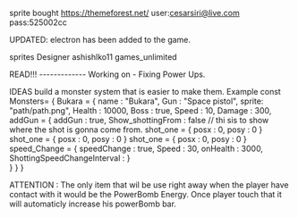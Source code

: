 sprite bought 
https://themeforest.net/
user:cesarsiri@live.com
pass:525002cc

UPDATED:
electron has been added to the game.



sprites Designer
 ashishlko11 
 games_unlimited



READ!!!  -------------
Working on -
Fixing Power Ups.

IDEAS
build a monster system that is easier to make them.
Example
const Monsters= {
        Bukara = {
                name : "Bukara",
                Gun : "Space pistol",
                sprite: "path/path.png",
                Health : 10000,
                Boss : true,
                Speed : 10,
                Damage : 300,
                addGun  = {
                        addGun : true,
                        Show_shottingFrom : false  // thi sis to show where the shot is gonna come from.
                        shot_one  = {
                                posx : 0,
                                posy : 0
                        }
                        shot_one  = {
                                posx : 0,
                                posy : 0
                        }
                        shot_one  = {
                                posx : 0,
                                posy : 0
                        }
                speed_Change = {
                        speedChange : true,
                        Speed : 30,
                        onHealth : 3000,
                        ShottingSpeedChangeInterval  : 
                }                   
        }
}
}
 



ATTENTION : The only item that wil be use right away when the player have contact with it would be the
PowerBomb Energy. Once player touch that it will automaticly increase his powerBomb bar.